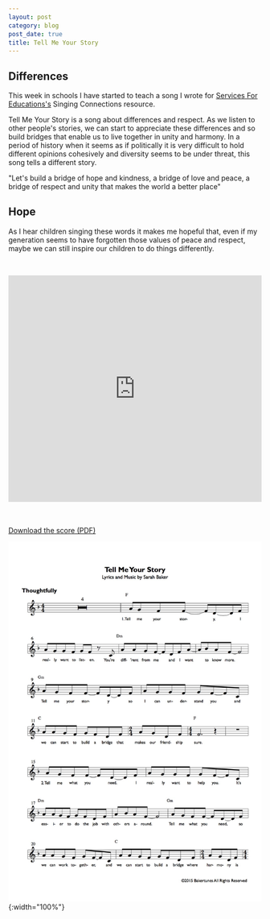 ```yaml
---
layout: post
category: blog
post_date: true
title: Tell Me Your Story
---
```


## Differences

This week in schools I have started to teach a song I wrote for [Services For Educations's](http://servicesforeducation.co.uk/index.php/Music-Services/primary-schools.html?option=com_content&view=article&id=241&Itemid=653&lang=en#singing-connections) Singing Connections resource.

Tell Me Your Story is a song about differences and respect. As we listen to other people's stories, we can start to appreciate these differences and so build bridges that enable us to live together in unity and harmony. In a period of history when it seems as if politically it is very difficult to hold different opinions cohesively and diversity seems to be under threat, this song tells a different story.

"Let's build a bridge of hope and kindness, a bridge of love and peace, a bridge of respect and unity that makes the world a better place"

## Hope

As I hear children singing these words it makes me hopeful that, even if my generation seems to have forgotten those values of peace and respect, maybe we can still inspire our children to do things differently.

&nbsp;

<iframe width="100%" height="450" scrolling="no" frameborder="no" src="https://w.soundcloud.com/player/?url=https%3A//api.soundcloud.com/tracks/303948502&amp;auto_play=false&amp;hide_related=false&amp;show_comments=true&amp;show_user=true&amp;show_reposts=false&amp;visual=true"></iframe>

&nbsp;

[Download the score (PDF)](/public/files/tell-me-your-story.pdf)

![Tell Me Your Story score example](/public/images/scores/tell-me-your-story.jpg){:width="100%"}

